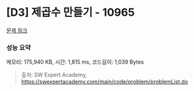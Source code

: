 # [D3] 제곱수 만들기 - 10965 

[문제 링크](https://swexpertacademy.com/main/code/problem/problemDetail.do?contestProbId=AXWXH_h695kDFAST) 

### 성능 요약

메모리: 175,940 KB, 시간: 1,815 ms, 코드길이: 1,039 Bytes



> 출처: SW Expert Academy, https://swexpertacademy.com/main/code/problem/problemList.do